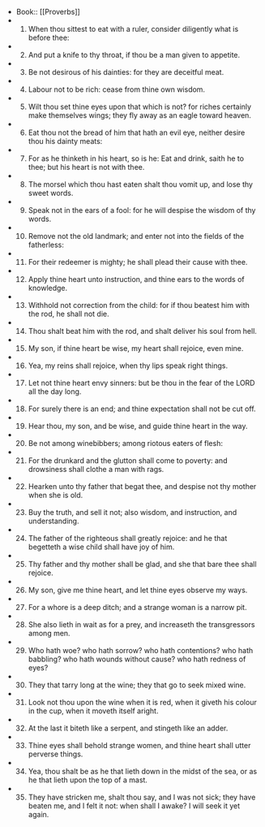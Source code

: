 - Book:: [[Proverbs]]
- 1. When thou sittest to eat with a ruler, consider diligently what is before thee:
- 2. And put a knife to thy throat, if thou be a man given to appetite.
- 3. Be not desirous of his dainties: for they are deceitful meat.
- 4. Labour not to be rich: cease from thine own wisdom.
- 5. Wilt thou set thine eyes upon that which is not? for riches certainly make themselves wings; they fly away as an eagle toward heaven.
- 6. Eat thou not the bread of him that hath an evil eye, neither desire thou his dainty meats:
- 7. For as he thinketh in his heart, so is he: Eat and drink, saith he to thee; but his heart is not with thee.
- 8. The morsel which thou hast eaten shalt thou vomit up, and lose thy sweet words.
- 9. Speak not in the ears of a fool: for he will despise the wisdom of thy words.
- 10. Remove not the old landmark; and enter not into the fields of the fatherless:
- 11. For their redeemer is mighty; he shall plead their cause with thee.
- 12. Apply thine heart unto instruction, and thine ears to the words of knowledge.
- 13. Withhold not correction from the child: for if thou beatest him with the rod, he shall not die.
- 14. Thou shalt beat him with the rod, and shalt deliver his soul from hell.
- 15. My son, if thine heart be wise, my heart shall rejoice, even mine.
- 16. Yea, my reins shall rejoice, when thy lips speak right things.
- 17. Let not thine heart envy sinners: but be thou in the fear of the LORD all the day long.
- 18. For surely there is an end; and thine expectation shall not be cut off.
- 19. Hear thou, my son, and be wise, and guide thine heart in the way.
- 20. Be not among winebibbers; among riotous eaters of flesh:
- 21. For the drunkard and the glutton shall come to poverty: and drowsiness shall clothe a man with rags.
- 22. Hearken unto thy father that begat thee, and despise not thy mother when she is old.
- 23. Buy the truth, and sell it not; also wisdom, and instruction, and understanding.
- 24. The father of the righteous shall greatly rejoice: and he that begetteth a wise child shall have joy of him.
- 25. Thy father and thy mother shall be glad, and she that bare thee shall rejoice.
- 26. My son, give me thine heart, and let thine eyes observe my ways.
- 27. For a whore is a deep ditch; and a strange woman is a narrow pit.
- 28. She also lieth in wait as for a prey, and increaseth the transgressors among men.
- 29. Who hath woe? who hath sorrow? who hath contentions? who hath babbling? who hath wounds without cause? who hath redness of eyes?
- 30. They that tarry long at the wine; they that go to seek mixed wine.
- 31. Look not thou upon the wine when it is red, when it giveth his colour in the cup, when it moveth itself aright.
- 32. At the last it biteth like a serpent, and stingeth like an adder.
- 33. Thine eyes shall behold strange women, and thine heart shall utter perverse things.
- 34. Yea, thou shalt be as he that lieth down in the midst of the sea, or as he that lieth upon the top of a mast.
- 35. They have stricken me, shalt thou say, and I was not sick; they have beaten me, and I felt it not: when shall I awake? I will seek it yet again.
